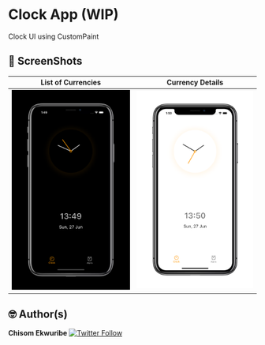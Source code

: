 # Clock App (WIP)

Clock UI using CustomPaint

## 📸 ScreenShots

| List of Currencies | Currency Details |
|------|-------|
|<img src="screenshots/dark.png" width="300">|<img src="screenshots/light.png" width="300">|


## 🤓 Author(s)
**Chisom Ekwuribe** [![Twitter Follow](https://img.shields.io/twitter/follow/root_sanchez.svg?style=social)](https://twitter.com/root_sanchez)

